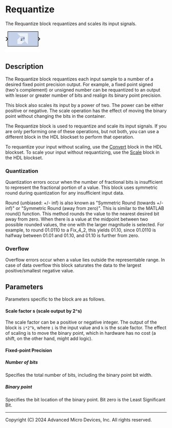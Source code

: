 # Requantize

The Requantize block requantizes and scales its input signals.

![](./Images/block.png)

## Description

The Requantize block requantizes each input sample to a number of
a desired fixed point precision output. For example, a fixed point
signed (two's complement) or unsigned number can be requantized to an
output with lesser or greater number of bits and realign its binary
point precision.

This block also scales its input by a power of two. The power can be
either positive or negative. The scale operation has the effect of
moving the binary point without changing the bits in the container.

The Requantize block is used to requantize and scale its input signals.
If you are only performing one of these operations, but not both, you
can use a different block in the HDL blockset to perform that operation.

To requantize your input without scaling, use the
  [Convert](../../HDL/convert/README.md) block in the HDL blockset.
To scale your input without requantizing, use the [Scale](../../HDL/scale/README.md)
  block in the HDL blockset.

### Quantization

Quantization errors occur when the number of fractional bits is
insufficient to represent the fractional portion of a value. This block
uses symmetric round during quantization for any insufficient input
data.

Round (unbiased: +/- inf) is also known as "Symmetric Round (towards +/-
inf)" or "Symmetric Round (away from zero)". This is similar to the
MATLAB round() function. This method rounds the value to the nearest
desired bit away from zero. When there is a value at the midpoint
between two possible rounded values, the one with the larger magnitude
is selected. For example, to round 01.0110 to a Fix_4_2, this yields
01.10, since 01.0110 is halfway between 01.01 and 01.10, and 01.10 is
further from zero.

### Overflow

Overflow errors occur when a value lies outside the representable range.
In case of data overflow this block saturates the data to the largest
positive/smallest negative value.

## Parameters

Parameters specific to the block are as follows.

#### Scale factor s (scale output by 2^s)  
The scale factor can be a positive or negative integer. The output of
the block is `i*2^k`, where `i` is the input value and `k` is the scale
factor. The effect of scaling is to move the binary point, which in
hardware has no cost (a shift, on the other hand, might add logic).

#### Fixed-point Precision  
##### Number of bits  
Specifies the total number of bits, including the binary point bit
width.

##### Binary point  
Specifies the bit location of the binary point. Bit zero is the Least
Significant Bit.

--------------
Copyright (C) 2024 Advanced Micro Devices, Inc.
All rights reserved.
